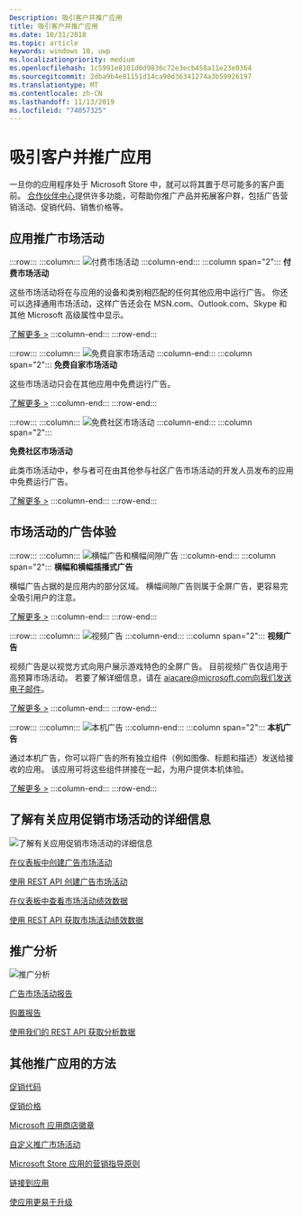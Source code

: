 ```yaml
---
Description: 吸引客户并推广应用
title: 吸引客户并推广应用
ms.date: 10/31/2018
ms.topic: article
keywords: windows 10, uwp
ms.localizationpriority: medium
ms.openlocfilehash: 1c5991e8101d0d9836c72e3ecb458a11e23e0364
ms.sourcegitcommit: 2dba9b4e81151d14ca90d36341274a3b59926197
ms.translationtype: MT
ms.contentlocale: zh-CN
ms.lasthandoff: 11/13/2019
ms.locfileid: "74057325"
---
```

# <a name="attract-customers-and-promote-your-apps"></a>吸引客户并推广应用

一旦你的应用程序处于 Microsoft Store 中，就可以将其置于尽可能多的客户面前。 [合作伙伴中心](https://partner.microsoft.com/dashboard)提供许多功能，可帮助你推广产品并拓展客户群，包括广告营销活动、促销代码、销售价格等。

## <a name="app-promotion-campaigns"></a>应用推广市场活动

:::row:::
    :::column:::
        ![付费市场活动](images/ads-paid-campaign.png)
    :::column-end:::
    :::column span="2":::
**付费市场活动**

这些市场活动将在与应用的设备和类别相匹配的任何其他应用中运行广告。 你还可以选择通用市场活动，这样广告还会在 MSN.com、Outlook.com、Skype 和其他 Microsoft 高级属性中显示。

[了解更多 >](create-an-ad-campaign-for-your-app.md)
    :::column-end:::
:::row-end:::

:::row:::
    :::column:::
        ![免费自家市场活动](images/ads-house-campaign.png)
    :::column-end:::
    :::column span="2":::
**免费自家市场活动**

这些市场活动只会在其他应用中免费运行广告。

[了解更多 >](about-house-ads.md)
    :::column-end:::
:::row-end:::

:::row:::
    :::column:::
        ![免费社区市场活动](images/ads-community-campaign.png)
    :::column-end:::
    :::column span="2":::
    
**免费社区市场活动**

此类市场活动中，参与者可在由其他参与社区广告市场活动的开发人员发布的应用中免费运行广告。

[了解更多 >](create-an-ad-campaign-for-your-app.md)
    :::column-end:::
:::row-end:::

## <a name="ad-experiences-for-campaigns"></a>市场活动的广告体验

:::row:::
    :::column:::
        ![横幅广告和横幅间隙广告](images/ads-ban-example.png)
    :::column-end:::
    :::column span="2":::
**横幅和横幅插播式广告**

横幅广告占据的是应用内的部分区域。 横幅间隙广告则属于全屏广告，更容易完全吸引用户的注意。

[了解更多 >](../monetize/supported-ad-sizes-for-banner-ads.md)
    :::column-end:::
:::row-end:::

:::row:::
    :::column:::
        ![视频广告](images/ads-video-example.png)
    :::column-end:::
    :::column span="2":::
**视频广告**

视频广告是以视觉方式向用户展示游戏特色的全屏广告。 目前视频广告仅适用于高预算市场活动。 若要了解详细信息，请在 aiacare@microsoft.com向我们发送电子邮件。

[了解更多 >](../monetize/interstitial-ads.md)
    :::column-end:::
:::row-end:::

:::row:::
    :::column:::
        ![本机广告](images/ads-native-example.png)
    :::column-end:::
    :::column span="2":::
**本机广告**

通过本机广告，你可以将广告的所有独立组件（例如图像、标题和描述）发送给接收的应用。 该应用可将这些组件拼接在一起，为用户提供本机体验。

[了解更多 >](../monetize/native-ads.md)
    :::column-end:::
:::row-end:::

## <a name="learn-more-about-app-promotion-campaigns"></a>了解有关应用促销市场活动的详细信息

![了解有关应用促销市场活动的详细信息](images/app-promotion-campaigns.png)

[在仪表板中创建广告市场活动](create-an-ad-campaign-for-your-app.md)

[使用 REST API 创建广告市场活动](https://docs.microsoft.com/windows/uwp/monetize/run-ad-campaigns-using-windows-store-services)

[在仪表板中查看市场活动绩效数据](promote-your-app-report.md)

[使用 REST API 获取市场活动绩效数据](https://docs.microsoft.com/windows/uwp/monetize/)

## <a name="promotion-analytics"></a>推广分析

![推广分析](images/ads-promotion-analytics.png)

[广告市场活动报告](promote-your-app-report.md)

[购置报告](acquisitions-report.md)

[使用我们的 REST API 获取分析数据](https://docs.microsoft.com/windows/uwp/monetize/access-analytics-data-using-windows-store-services)

## <a name="other-ways-to-promote-your-app"></a>其他推广应用的方法

[促销代码](generate-promotional-codes.md)

[促销价格](put-apps-and-add-ons-on-sale.md)

[Microsoft 应用商店徽章](https://developer.microsoft.com/store/badges)

[自定义推广市场活动](create-a-custom-app-promotion-campaign.md)

[Microsoft Store 应用的营销指导原则](app-marketing-guidelines.md)

[链接到应用](link-to-your-app.md)

[使应用更易于升级](make-your-app-easier-to-promote.md)
